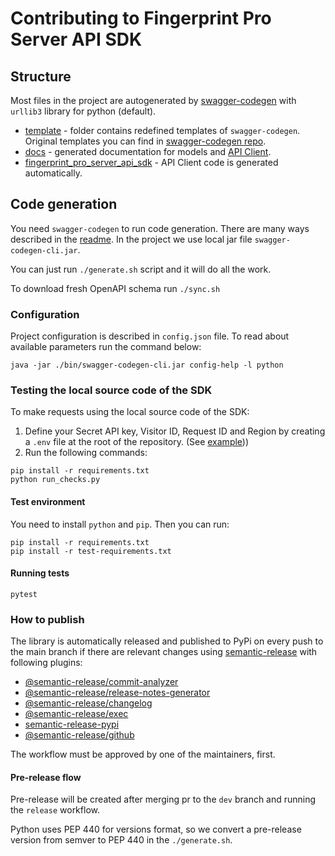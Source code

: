 # Contributing to Fingerprint Pro Server API SDK

## Structure

Most files in the project are autogenerated by [swagger-codegen](https://swagger.io/tools/swagger-codegen/) with `urllib3` library for python (default).

- [template](./template) - folder contains redefined templates of `swagger-codegen`. Original templates you can find in [swagger-codegen repo](https://github.com/swagger-api/swagger-codegen/tree/751e59df060b1c3ecf54921e104f2086dfa9f820/modules/swagger-codegen/src/main/resources/python).
- [docs](./docs) - generated documentation for models and [API Client](./docs/FingerprintApi.md).
- [fingerprint_pro_server_api_sdk](./fingerprint_pro_server_api_sdk) - API Client code is generated automatically.

## Code generation

You need `swagger-codegen` to run code generation. There are many ways described in the [readme](https://github.com/swagger-api/swagger-codegen).
In the project we use local jar file `swagger-codegen-cli.jar`.

You can just run `./generate.sh` script and it will do all the work.

To download fresh OpenAPI schema run `./sync.sh`

### Configuration

Project configuration is described in `config.json` file. To read about available parameters run the command below:

```shell
java -jar ./bin/swagger-codegen-cli.jar config-help -l python
```

### Testing the local source code of the SDK

To make requests using the local source code of the SDK:

1. Define your Secret API key, Visitor ID, Request ID and Region by creating a `.env` file at the root of the repository. (See [example](./.env.example)))
2. Run the following commands:

```shell
pip install -r requirements.txt
python run_checks.py
```

#### Test environment

You need to install `python` and `pip`.
Then you can run:

```shell
pip install -r requirements.txt
pip install -r test-requirements.txt
```

#### Running tests

```shell
pytest
```

### How to publish

The library is automatically released and published to PyPi on every push to the main branch if there are relevant changes using [semantic-release](https://github.com/semantic-release/semantic-release) with following plugins:
* [@semantic-release/commit-analyzer](https://github.com/semantic-release/commit-analyzer)
* [@semantic-release/release-notes-generator](https://github.com/semantic-release/release-notes-generator)
* [@semantic-release/changelog](https://github.com/semantic-release/changelog)
* [@semantic-release/exec](https://github.com/semantic-release/exec)
* [semantic-release-pypi](https://github.com/abichinger/semantic-release-pypi)
* [@semantic-release/github](https://github.com/semantic-release/github)

The workflow must be approved by one of the maintainers, first.

#### Pre-release flow

Pre-release will be created after merging pr to the `dev` branch and running the `release` workflow.

Python uses PEP 440 for versions format, so we convert a pre-release version from semver to PEP 440 in the `./generate.sh`.
